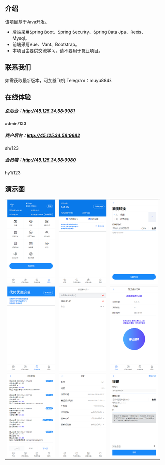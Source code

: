 ## 介绍

该项目基于Java开发。 

* 后端采用Spring Boot、Spring Security、Spring Data Jpa、Redis、Mysql。
* 前端采用Vue、Vant、Bootstrap。
* 本项目主要供交流学习，请不要用于商业项目。

## 联系我们
如需获取最新版本，可加纸飞机 Telegram：muyu8848

## 在线体验

##### 总后台：http://45.125.34.58:9981  
admin/123  
##### 商户后台：http://45.125.34.58:9982
sh/123  
##### 会员端：http://45.125.34.58:9980
hy1/123  

## 演示图
<table>
    <tr>
        <td><img src="https://github.com/muyu8848/mashang/blob/main/pic/1.jpg"/></td>
        <td><img src="https://github.com/muyu8848/mashang/blob/main/pic/2.jpg"/></td>
<td><img src="https://github.com/muyu8848/mashang/blob/main/pic/3.jpg"/></td>
    </tr>
<tr>
        <td><img src="https://github.com/muyu8848/mashang/blob/main/pic/4.jpg"/></td>
        <td><img src="https://github.com/muyu8848/mashang/blob/main/pic/5.jpg"/></td>
<td><img src="https://github.com/muyu8848/mashang/blob/main/pic/6.jpg"/></td>
    </tr>
<tr>
        <td><img src="https://github.com/muyu8848/mashang/blob/main/pic/7.jpg"/></td>
        <td><img src="https://github.com/muyu8848/mashang/blob/main/pic/8.jpg"/></td>
<td><img src="https://github.com/muyu8848/mashang/blob/main/pic/9.jpg"/></td>
    </tr>
	 
</table>
